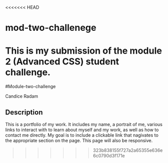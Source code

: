 <<<<<<< HEAD
# mod-two-challenege

This is my submission of the module 2 (Advanced CSS) student challenge. 
=======
#Module-two-challenge

Candice Radam


## Description

This is a portfolio of my work. It includes my name, a portrait of me, various links to interact with to learn about myself and my work, as well as how to contact me directly. My goal is to include a clickable link that nagivates to the appropriate section on the page. This page will also be responsive. 


>>>>>>> 323b838155f727a2a65355e636e6c0790d3f171e
